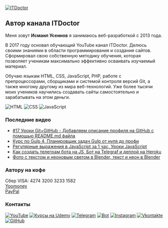 [![ITDoctor](https://github.com/morphIsmail/morphIsmail/blob/main/assets/header.jpg)](https://www.youtube.com/c/ITDoctor)

## Автор канала ITDoctor
Меня зовут **Исмаил Усеинов** я занимаюсь веб-разработкой с 2013 года.

В 2017 году основал обучающий YouTube канал ITDoctor. Делюсь своими знаниями в области программирования и создания сайтов. Сформировал свою собственную методику обучения, которая позволяет ученикам максимально эффективно осваивать изучаемый материал.

Обучаю языкам HTML, CSS, JavaScript, PHP, работе с препроцессорами, сборщиками и системой контроля версий Git, а также многому другому из мира веб-технологий. Уже более тысячи моих учеников научились создавать сайты самостоятельно и зарабатывать на этом деньги.

![HTML](https://img.shields.io/badge/-HTML-333?style=for-the-badge&logo=html5)
![CSS](https://img.shields.io/badge/-CSS-333?style=for-the-badge&logo=css3&logoColor=blue)
![JavaScript](https://img.shields.io/badge/-JavaScript-333?style=for-the-badge&logo=javascript)

### Последние видео
<!-- YOUTUBE:START -->
- [#17 Уроки Git+GitHub - Добавляем описание профиля на GitHub с помощью README.md файла](https://www.youtube.com/watch?v=vxpoEiEF5wQ)
- [Курс по Gulp 4, Планировщик задач Gulp от нуля до профи](https://www.youtube.com/watch?v=yTPSpD5_X_4)
- [Регулярные выражения в JavaScript за 1 час, Уроки JavaScript](https://www.youtube.com/watch?v=uaDmuoZtIK4)
- [Как создать телеграм бота на JS, Бот на Telegraf и деплой на Heroku](https://www.youtube.com/watch?v=YxHWfDdjIek)
- [Фото с текстом и неоновым светом в Blender, текст и неон в Blender](https://www.youtube.com/watch?v=5S1cGVGHUZs)
<!-- YOUTUBE:END -->

### Автору на кофе

Сбер VISA: 4274 3200 3233 1582  
[Yoomoney](https://yasobe.ru/na/itdoctor)  
[PayPal](https://paypal.me/itdoctorstudio)

### Контакты
[![YouTube](https://img.shields.io/badge/-YouTube-333?style=for-the-badge&logo=YouTube&logoColor=FF0000)](https://www.youtube.com/c/ITDoctor)
[![Курсы на Udemy](https://img.shields.io/badge/-Udemy-333?style=for-the-badge&logo=Udemy&logoColor=fff)](https://www.udemy.com/user/useinov-ismail-asanovich/)
[![Telegram](https://img.shields.io/badge/-Telegram-333?style=for-the-badge&logo=telegram&logoColor=27A0D9)](https://t.me/itdoctorstudio)
[![Bot](https://img.shields.io/badge/-Bot-333?style=for-the-badge)](https://t.me/itdoctorNavigatorBot?start)
[![Instagram](https://img.shields.io/badge/-Instagram-333?style=for-the-badge&logo=instagram&logoColor=B4068E)](https://instagram.com/ismail_asanovich)
[![Vkontakte](https://img.shields.io/badge/-VK-333?style=for-the-badge&logo=Vk&logoColor=4F7DB3)](https://vk.com/itdoctorstudio)
[![GitHub](https://img.shields.io/badge/-GitHub-333?style=for-the-badge&logo=GitHub&logoColor=fff)](https://github.com/morphIsmail)